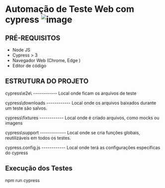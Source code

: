 
# Automação de Teste Web com cypress ![image](https://github.com/Leidiane117/projeto-cypress-web/assets/56703127/0b8f8edf-7ad1-44ba-a955-27da5cc0eb2c)


## PRÉ-REQUISITOS

*   Node JS
*   Cypress > 3
*   Navegador Web (Chrome, Edge )
*   Editor de código


## ESTRUTURA DO PROJETO


cypress\e2e\  		------------  Local onde ficam os arquivos de teste


cypress\downloads      ------------      Local onde os arquivos baixados durante um teste são salvos.

               
cypress\fixtures  ------------  Local onde é criado arquivos, como mocks ou imagens    


cypress\support      -------------  Local onde se cria funções globais, reutilizáveis em todos os testes.


cypress.config.js  ------------   Local onde terá as configurações específicas do cypress                                                     	


## Execução dos Testes
npm run cypress
